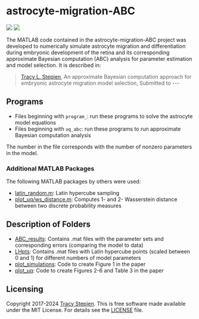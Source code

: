 # astrocyte-migration-ABC

<a href="https://github.com/tstepien/astrocyte-migration-ABC/"><img src="https://img.shields.io/badge/github-tstepien%2Fastrocyte--migration--ABC-blue" /></a> <a href="LICENSE"><img src="https://img.shields.io/badge/license-MIT-blue.svg" /></a>

The MATLAB code contained in the astrocyte-migration-ABC project was developed to numerically simulate astrocyte migration and differentiation during embryonic development of the retina and its corresponding approximate Bayesian computation (ABC) analysis for parameter estimation and model selection. It is described in:
>[Tracy L. Stepien](https://github.com/tstepien/), An approximate Bayesian computation approach for embryonic astrocyte migration model selection, Submitted to ---

## Programs
+ Files beginning with ``program_``: run these programs to solve the astrocyte model equations
+ Files beginning with ``uq_abc``: run these programs to run approximate Bayesian computation analysis

The number in the file corresponds with the number of nonzero parameters in the model.

### Additional MATLAB Packages
The following MATLAB packages by others were used:
+ [latin_random.m](https://people.sc.fsu.edu/~jburkardt/m_src/latin_random/latin_random.html): Latin hypercube sampling
+ [plot_uq/ws_distance.m](https://github.com/nklb/wasserstein-distance): Computes 1- and 2- Wasserstein distance between two discrete probability measures 

## Description of Folders
+ [ABC_results](ABC_results): Contains .mat files with the parameter sets and corresponding errors (comparing the model to data)
+ [LHpts](LHpts): Contains .mat files with Latin hypercube points (scaled between 0 and 1) for different numbers of model parameters
+ [plot_simulations](plot_simulations): Code to create Figure 1 in the paper
+ [plot_uq](plot_uq): Code to create Figures 2-6 and Table 3 in the paper

## Licensing
Copyright 2017-2024 [Tracy Stepien](https://github.com/tstepien/). This is free software made available under the MIT License. For details see the [LICENSE](LICENSE) file.
